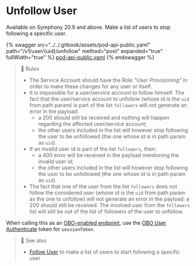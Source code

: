# Unfollow User

Available on Symphony 20.9 and above. Make a list of users to stop following a specific user.

{% swagger src="../../.gitbook/assets/pod-api-public.yaml" path="/v1/user/{uid}/unfollow" method="post" expanded="true" fullWidth="true" %}
[pod-api-public.yaml](../../.gitbook/assets/pod-api-public.yaml)
{% endswagger %}

> 🚧 Rules
>
> * The Service Account should have the Role _"User Provisioning"_ in order to make these changes for any user or itself.
> * It is impossible for a user/service account to follow himself. The fact that the user/service account to unfollow (whose id is the `uid` from path param) is part of the list `followers` will not generate an error in the payload:
>   * a 200 should still be received and nothing will happen regarding the affected user/service account;
>   * the other users included in the list will however stop following the user to be unfollowed (the one whose id is in path param as `uid`).
> * If an invalid user id is part of the list `followers`, then:
>   * a 400 error will be received in the payload mentioning the invalid user id;
>   * the other users included in the list will however stop following the user to be unfollowed (the one whose id is in path param as `uid`).
> * The fact that one of the user from the list `followers` does not follow the considered user (whose id is the `uid` from path param as the one to unfollow) will not generate an error in the payload: a 200 should still be received. The involved user from the `followers` list will still be out of the list of followers of the user to unfollow.

When calling this as an [OBO-enabled endpoint](../apps-on-behalf-of-obo/obo-enabled-endpoints.md#api-endpoints-enabled-for-obo), use the [OBO User Authenticate](../apps-on-behalf-of-obo/obo-rsa-user-authentication-by-user-id.md) token for `sessionToken`.

> 📘 See also
>
> * [Follow User](follow-user.md) to make a list of users to start following a specific user
